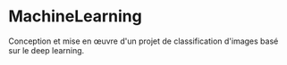 # MachineLearning
Conception et mise en œuvre d'un projet de classification d'images basé sur le deep learning.
